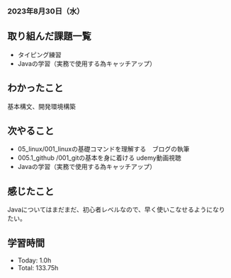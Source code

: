 ### 2023年8月30日（水）

## 取り組んだ課題一覧
- タイピング練習
- Javaの学習（実務で使用する為キャッチアップ）

## わかったこと
基本構文、開発環境構築

## 次やること
- 05_linux/001_linuxの基礎コマンドを理解する　ブログの執筆
- 005.1_github /001_gitの基本を身に着ける udemy動画視聴
- Javaの学習（実務で使用する為キャッチアップ）

## 感じたこと
Javaについてはまだまだ、初心者レベルなので、早く使いこなせるようになりたい。

## 学習時間
- Today: 1.0h
- Total: 133.75h
